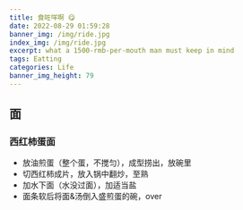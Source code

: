 ```yaml
---
title: 食咗咩啊 😋
date: 2022-08-29 01:59:28
banner_img: /img/ride.jpg
index_img: /img/ride.jpg
excerpt: what a 1500-rmb-per-mouth man must keep in mind
tags: Eatting
categories: Life
banner_img_height: 79
---
```


## 面

### 西红柿蛋面

- 放油煎蛋（整个蛋，不搅匀），成型捞出，放碗里
- 切西红柿成片，放入锅中翻炒，至熟
- 加水下面（水没过面），加适当盐
- 面条软后将面&汤倒入盛煎蛋的碗，over
